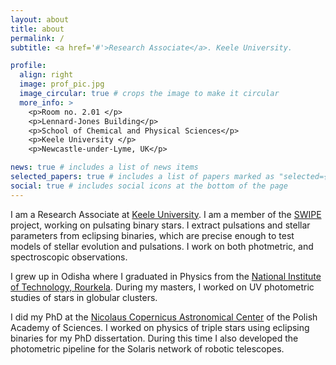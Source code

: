 ```yaml
---
layout: about
title: about
permalink: /
subtitle: <a href='#'>Research Associate</a>. Keele University. 

profile:
  align: right
  image: prof_pic.jpg
  image_circular: true # crops the image to make it circular
  more_info: >
    <p>Room no. 2.01 </p>
    <p>Lennard-Jones Building</p>
    <p>School of Chemical and Physical Sciences</p>
    <p>Keele University </p>
    <p>Newcastle-under-Lyme, UK</p>

news: true # includes a list of news items
selected_papers: true # includes a list of papers marked as "selected={true}"
social: true # includes social icons at the bottom of the page
---
```


I am a Research Associate at [Keele University](https://www.keele.ac.uk/scps/physicsandastrophysics/ourpeople/). I am a member of the [SWIPE](https://www.astro.keele.ac.uk/jkt/swipe/) project, working on pulsating binary stars. I extract pulsations and stellar parameters from eclipsing binaries, which are precise enough to test models of stellar evolution and pulsations. I work on both photmetric, and spectroscopic observations.   

I grew up in Odisha where I graduated  in Physics from the [National Institute of Technology, Rourkela](https://www.nitrkl.ac.in/). During my masters, I worked on UV photometric studies of stars in globular clusters.

I did my PhD at the [Nicolaus Copernicus Astronomical Center](https://www.camk.edu.pl/en/) of the Polish Academy of Sciences. I worked on physics of triple stars using eclipsing binaries for my PhD dissertation. During this time I also developed the photometric pipeline for the Solaris network of robotic telescopes. 


